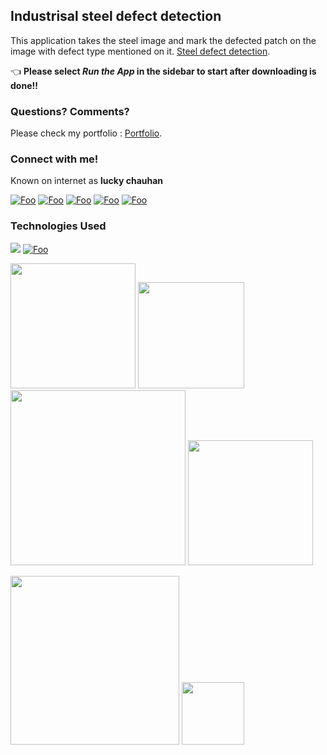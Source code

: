 ## Industrisal steel defect detection

This application takes the steel image and mark the defected patch on the image with defect type mentioned on it. [Steel defect detection](https://github.com/luckyRajputana/Steel-Defect-Detection).


👈 **Please select _Run the App_ in the sidebar to start after downloading is done!!**

### Questions? Comments?

Please check my portfolio :  [Portfolio](https://luckyportfolio.herokuapp.com/portfolio/).

### Connect with me!
Known on internet as **lucky chauhan**

[![Foo](https://img.icons8.com/bubbles/100/000000/linkedin.png)](www.linkedin.com/in/luckychauhan14994)
[![Foo](https://img.icons8.com/bubbles/100/000000/github.png)](https://github.com/luckyRajputana?tab=repositories)
[![Foo](https://img.icons8.com/bubbles/100/000000/twitter.png)](https://twitter.com/LUCKYCH63212573)
[![Foo](https://img.icons8.com/bubbles/100/000000/facebook.png)](https://www.facebook.com/luck.chauhan)
[![Foo](https://img.icons8.com/bubbles/100/000000/instagram-new.png)](https://www.instagram.com/Luck_Chauhan14/)



### Technologies Used

![](https://forthebadge.com/images/badges/made-with-python.svg)
[![Foo](http://www.google.com.au/images/nav_logo7.png)](http://google.com.au/)

[<img target="_blank" src="https://keras.io/img/logo.png" width=200>](https://keras.io/) [<img target="_blank" src="https://flask.palletsprojects.com/en/1.1.x/_images/flask-logo.png" width=170>](https://flask.palletsprojects.com/en/1.1.x/) [<img target="_blank" src="https://number1.co.za/wp-content/uploads/2017/10/gunicorn_logo-300x85.png" width=280>](https://gunicorn.org) [<img target="_blank" src="https://www.kindpng.com/picc/b/301/3012484.png" width=200>](https://aws.amazon.com/s3/) 

[<img target="_blank" src="https://sentry-brand.storage.googleapis.com/sentry-logo-black.png" width=270>](https://www.sentry.io/) [<img target="_blank" src="https://openjsf.org/wp-content/uploads/sites/84/2019/10/jquery-logo-vertical_large_square.png" width=100>](https://jquery.com/)
